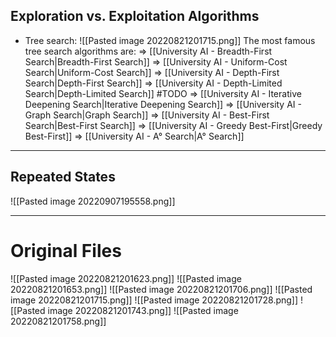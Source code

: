 ## Exploration vs. Exploitation Algorithms
- Tree search:
![[Pasted image 20220821201715.png]]
The most famous tree search algorithms are:
⇒ [[University AI - Breadth-First Search|Breadth-First Search]]
⇒ [[University AI - Uniform-Cost Search|Uniform-Cost Search]]
⇒ [[University AI - Depth-First Search|Depth-First Search]]
⇒ [[University AI - Depth-Limited Search|Depth-Limited Search]] #TODO 
⇒ [[University AI - Iterative Deepening Search|Iterative Deepening Search]]
⇒ [[University AI - Graph Search|Graph Search]]
⇒ [[University AI - Best-First Search|Best-First Search]]
⇒ [[University AI - Greedy Best-First|Greedy Best-First]]
⇒ [[University AI - A° Search|A° Search]]

---
## Repeated States
![[Pasted image 20220907195558.png]]

---
# Original Files
![[Pasted image 20220821201623.png]]
![[Pasted image 20220821201653.png]]
![[Pasted image 20220821201706.png]]
![[Pasted image 20220821201715.png]]
![[Pasted image 20220821201728.png]]
![[Pasted image 20220821201743.png]]
![[Pasted image 20220821201758.png]]
